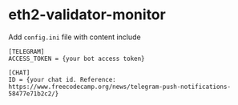 # eth2-validator-monitor

Add `config.ini` file with content include
```
[TELEGRAM]
ACCESS_TOKEN = {your bot access token}

[CHAT]
ID = {your chat id. Reference: https://www.freecodecamp.org/news/telegram-push-notifications-58477e71b2c2/}
```
